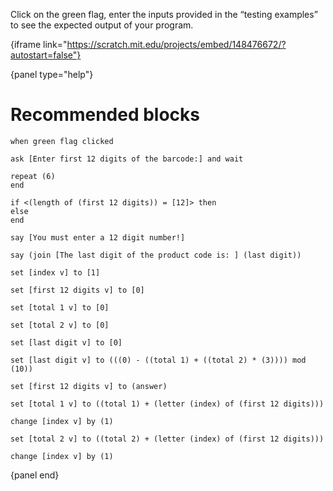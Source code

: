 Click on the green flag, enter the inputs provided in the “testing examples” to see the expected output of your program.

{iframe link="https://scratch.mit.edu/projects/embed/148476672/?autostart=false"}

{panel type="help"}

# Recommended blocks

<pre><code class="scratch:split:random">when green flag clicked

ask [Enter first 12 digits of the barcode:] and wait
</code></pre>

<pre><code class="scratch:split:random">repeat (6)
end

if &lt;(length of (first 12 digits)) = [12]&gt; then
else
end
</code></pre>

<pre><code class="scratch:split:random">say [You must enter a 12 digit number!]

say (join [The last digit of the product code is: ] (last digit))
</code></pre>

<pre><code class="scratch:split:random">set [index v] to [1]

set [first 12 digits v] to [0]

set [total 1 v] to [0]

set [total 2 v] to [0]

set [last digit v] to [0]

set [last digit v] to (((0) - ((total 1) + ((total 2) * (3)))) mod (10))

set [first 12 digits v] to (answer)

set [total 1 v] to ((total 1) + (letter (index) of (first 12 digits)))

change [index v] by (1)

set [total 2 v] to ((total 2) + (letter (index) of (first 12 digits)))

change [index v] by (1)
</code></pre>

{panel end}
